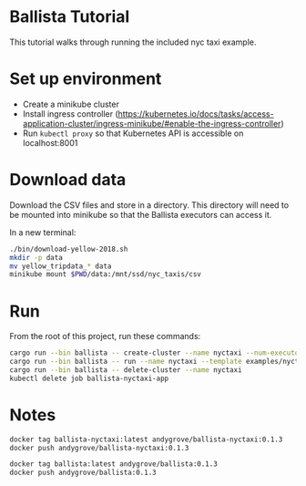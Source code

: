 # Ballista Tutorial

This tutorial walks through running the included nyc taxi example.

# Set up environment

- Create a minikube cluster
- Install ingress controller (https://kubernetes.io/docs/tasks/access-application-cluster/ingress-minikube/#enable-the-ingress-controller)
- Run `kubectl proxy` so that Kubernetes API is accessible on localhost:8001

# Download data

Download the CSV files and store in a directory. This directory will need to be mounted into minikube so that the Ballista executors can access it.

In a new terminal:

```bash
./bin/download-yellow-2018.sh
mkdir -p data
mv yellow_tripdata_* data
minikube mount $PWD/data:/mnt/ssd/nyc_taxis/csv
```

# Run

From the root of this project, run these commands:

```bash
cargo run --bin ballista -- create-cluster --name nyctaxi --num-executors 12 --template examples/nyctaxi/templates/executor.yaml
cargo run --bin ballista -- run --name nyctaxi --template examples/nyctaxi/templates/application.yaml
cargo run --bin ballista -- delete-cluster --name nyctaxi
kubectl delete job ballista-nyctaxi-app 
```

# Notes

```bash
docker tag ballista-nyctaxi:latest andygrove/ballista-nyctaxi:0.1.3
docker push andygrove/ballista-nyctaxi:0.1.3

docker tag ballista:latest andygrove/ballista:0.1.3
docker push andygrove/ballista:0.1.3
```
